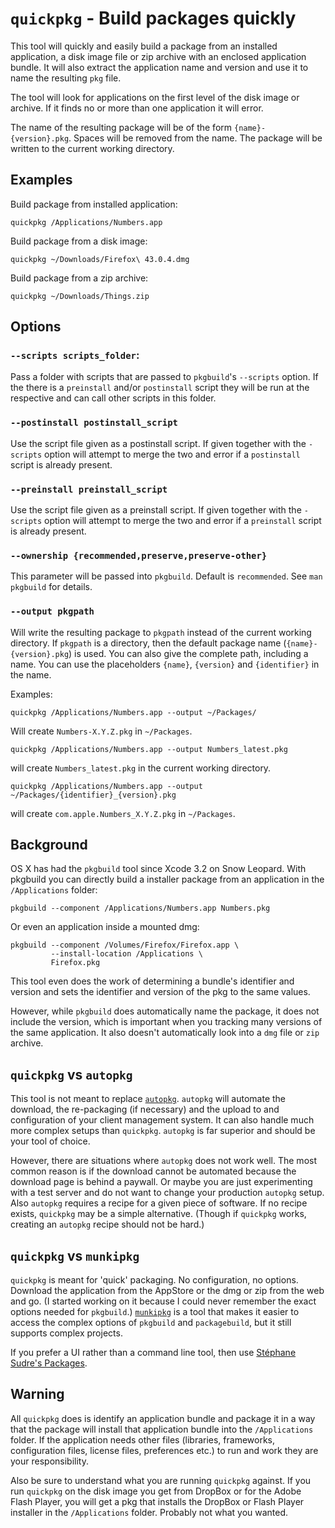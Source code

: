 # `quickpkg` - Build packages quickly

This tool will quickly and easily build a package from an installed application, a disk image file or zip archive with an enclosed application bundle. It will also extract the application name and version and use it to name the resulting `pkg` file. 

The tool will look for applications on the first level of the disk image or archive. If it finds no or more than one application it will error.

The name of the resulting package will be of the form `{name}-{version}.pkg`. Spaces will be removed from the name. The package will be written to the current working directory.

## Examples

Build package from installed application:

```
quickpkg /Applications/Numbers.app
```

Build package from a disk image:

```
quickpkg ~/Downloads/Firefox\ 43.0.4.dmg
```

Build package from a zip archive:

```
quickpkg ~/Downloads/Things.zip
```

## Options

### `--scripts scripts_folder`:

Pass a folder with scripts that are passed to `pkgbuild`'s `--scripts` option. If the there is a `preinstall` and/or `postinstall` script they will be run at the respective and can call other scripts in this folder.

### `--postinstall postinstall_script`

Use the script file given as a postinstall script. If given together with the `-scripts` option will attempt to merge the two and error if a `postinstall` script is already present.

### `--preinstall preinstall_script`

Use the script file given as a preinstall script. If given together with the `-scripts` option will attempt to merge the two and error if a `preinstall` script is already present.

### `--ownership {recommended,preserve,preserve-other}`

This parameter will be passed into `pkgbuild`. Default is `recommended`. See `man pkgbuild` for details.

### `--output pkgpath`

Will write the resulting package to `pkgpath` instead of the current working directory. If `pkgpath` is a directory, then the default package name (`{name}-{version}.pkg`) is used. You can also give the complete path, including a name. You can use the placeholders `{name}`, `{version}` and `{identifier}` in the name.

Examples:

```
quickpkg /Applications/Numbers.app --output ~/Packages/
```

Will create `Numbers-X.Y.Z.pkg` in `~/Packages`.

```
quickpkg /Applications/Numbers.app --output Numbers_latest.pkg
```

will create `Numbers_latest.pkg` in the current working directory.

```
quickpkg /Applications/Numbers.app --output ~/Packages/{identifier}_{version}.pkg
```

will create `com.apple.Numbers_X.Y.Z.pkg` in `~/Packages`.

## Background

OS X has had the `pkgbuild` tool since Xcode 3.2 on Snow Leopard. With pkgbuild you can directly build a installer package from an application in the `/Applications` folder:

```
pkgbuild --component /Applications/Numbers.app Numbers.pkg
```

Or even an application inside a mounted dmg:

```
pkgbuild --component /Volumes/Firefox/Firefox.app \
         --install-location /Applications \
         Firefox.pkg
```

This tool even does the work of determining a bundle's identifier and version and sets the identifier and version of the pkg to the same values.

However, while `pkgbuild` does automatically name the package, it does not include the version, which is important when you tracking many versions of the same application. It also doesn't automatically look into a `dmg` file or `zip` archive. 

## `quickpkg` vs `autopkg`

This tool is not meant to replace [`autopkg`](https://github.com/autopkg/autopkg). `autopkg` will automate the download, the re-packaging (if necessary) and the upload to and configuration of your client management system. It can also handle much more complex setups than `quickpkg`. `autopkg` is far superior and should be your tool of choice.

However, there are situations where `autopkg` does not work well. The most common reason is if the download cannot be automated because the download page is behind a paywall. Or maybe you are just experimenting with a test server and do not want to change your production `autopkg` setup. Also `autopkg` requires a recipe for a given piece of software. If no recipe exists, `quickpkg` may be a simple alternative. (Though if `quickpkg` works, creating an `autopkg` recipe should not be hard.) 

## `quickpkg` vs `munkipkg`

`quickpkg` is meant for 'quick' packaging. No configuration, no options. Download the application from the AppStore or the dmg or zip from the web and go. (I started working on it because I could never remember the exact options needed for `pkgbuild`.) [`munkipkg`](https://github.com/munki/munki-pkg/) is a tool that makes it easier to access the complex options of `pkgbuild` and `packagebuild`, but it still supports complex projects. 

If you prefer a UI rather than a command line tool, then use [Stéphane Sudre's Packages](http://s.sudre.free.fr/Software/Packages/about.html).

## Warning

All `quickpkg` does is identify an application bundle and package it in a way that the package will install that application bundle into the `/Applications` folder. If the application needs other files (libraries, frameworks, configuration files, license files, preferences etc.) to run and work they are your responsibility.

Also be sure to understand what you are running `quickpkg` against. If you run `quickpkg` on the disk image you get from DropBox or for the Adobe Flash Player, you will get a pkg that installs the DropBox or Flash Player installer in the `/Applications` folder. Probably not what you wanted.